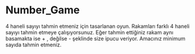 # Number_Game
4 haneli sayıyı tahmin etmeniz için tasarlanan oyun. Rakamları farklı 4 haneli sayıyı tahmin etmeye çalışıyorsunuz. Eğer tahmin ettiğiniz rakam aynı basamakta ise + , değilse - şeklinde size ipucu veriyor. Amacınız minimum sayıda tahmin etmeniz.
